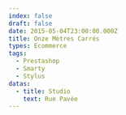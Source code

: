 ```yaml
---
index: false
draft: false
date: 2015-05-04T23:00:00.000Z
title: Onze Mètres Carrés
types: Ecommerce
tags:
  - Prestashop
  - Smarty
  - Stylus
datas:
  - title: Studio
    text: Rue Pavée
---
```

